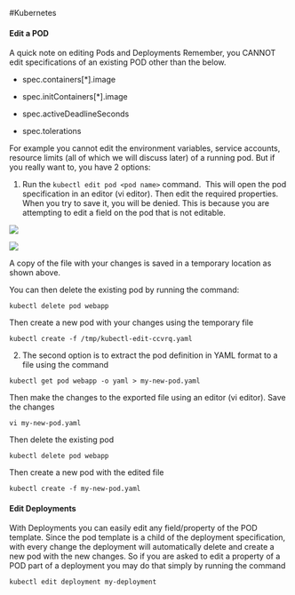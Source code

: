 #Kubernetes 
#### Edit a POD
A quick note on editing Pods and Deployments
Remember, you CANNOT edit specifications of an existing POD other than the below.

- spec.containers[*].image
    
- spec.initContainers[*].image
    
- spec.activeDeadlineSeconds
    
- spec.tolerations
    

For example you cannot edit the environment variables, service accounts, resource limits (all of which we will discuss later) of a running pod. But if you really want to, you have 2 options:

1. Run the `kubectl edit pod <pod name>` command.  This will open the pod specification in an editor (vi editor). Then edit the required properties. When you try to save it, you will be denied. This is because you are attempting to edit a field on the pod that is not editable.

![](https://img-c.udemycdn.com/redactor/raw/2019-05-30_14-46-21-89ea56fea6b993ee0ccff1625b13341e.PNG)

![](https://img-c.udemycdn.com/redactor/raw/2019-05-30_14-47-14-07b2638d1a72cb2d5b000c00971f6436.PNG)

A copy of the file with your changes is saved in a temporary location as shown above.

You can then delete the existing pod by running the command:

`kubectl delete pod webapp`

  

Then create a new pod with your changes using the temporary file

`kubectl create -f /tmp/kubectl-edit-ccvrq.yaml`

  

2. The second option is to extract the pod definition in YAML format to a file using the command

`kubectl get pod webapp -o yaml > my-new-pod.yaml`

Then make the changes to the exported file using an editor (vi editor). Save the changes

`vi my-new-pod.yaml`

Then delete the existing pod

`kubectl delete pod webapp`

Then create a new pod with the edited file

`kubectl create -f my-new-pod.yaml`

  

#### Edit Deployments

With Deployments you can easily edit any field/property of the POD template. Since the pod template is a child of the deployment specification,  with every change the deployment will automatically delete and create a new pod with the new changes. So if you are asked to edit a property of a POD part of a deployment you may do that simply by running the command

`kubectl edit deployment my-deployment`